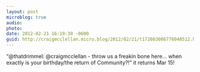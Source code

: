```yaml
---
layout: post
microblog: true
audio: 
photo: 
date: 2012-02-21 16:19:39 -0600
guid: http://craigmcclellan.micro.blog/2012/02/21/t172083086778048512.html
---
```

“@thatdrimmel: @craigmcclellan - throw us a freakin bone here... when exactly is your birthday/the return of Community?!” it returns Mar 15!
